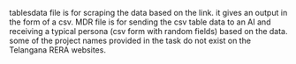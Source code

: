 tablesdata file is for scraping the data based on the link. it gives an output in the form of a csv.
MDR file is for sending the csv table data to an AI and receiving a typical persona (csv form with random fields) based on the data.
some of the project names provided in the task do not exist on the Telangana RERA websites. 
